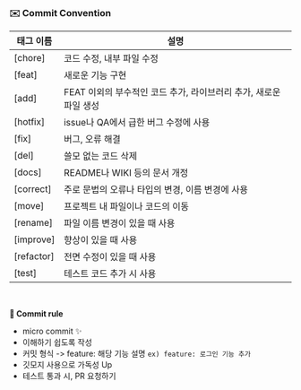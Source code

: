 ### ✉️ Commit Convention

| 태그 이름      | 설명 |
|------------| --- |
| [chore]    | 코드 수정, 내부 파일 수정 |
| [feat]     | 새로운 기능 구현 |
| [add]      | FEAT 이외의 부수적인 코드 추가, 라이브러리 추가, 새로운 파일 생성 |
| [hotfix]   | issue나 QA에서 급한 버그 수정에 사용 |
| [fix]      | 버그, 오류 해결 |
| [del]      | 쓸모 없는 코드 삭제 |
| [docs]     | README나 WIKI 등의 문서 개정 |
| [correct]  | 주로 문법의 오류나 타입의 변경, 이름 변경에 사용 |
| [move]     | 프로젝트 내 파일이나 코드의 이동 |
| [rename]   | 파일 이름 변경이 있을 때 사용 |
| [improve]  | 향상이 있을 때 사용 |
| [refactor] | 전면 수정이 있을 때 사용 |
| [test]     | 테스트 코드 추가 시 사용 |

<br>

**📌 Commit rule**
- micro commit ✨
- 이해하기 쉽도록 작성
- 커밋 형식 -> feature: 해당 기능 설명 `ex) feature: 로그인 기능 추가`
- 깃모지 사용으로 가독성 Up
- 테스트 통과 시, PR 요청하기
